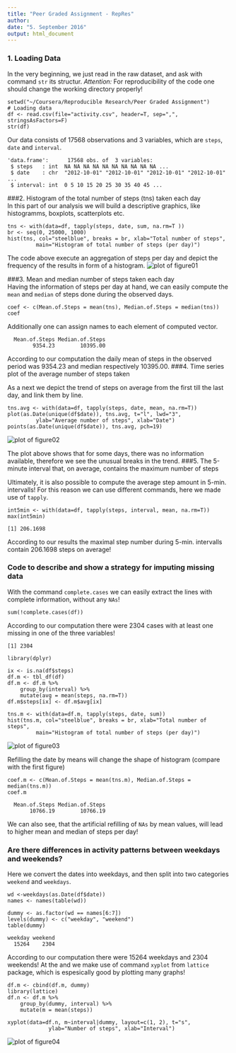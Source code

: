 ```yaml
---
title: "Peer Graded Assignment - RepRes"
author: 
date: "5. September 2016"
output: html_document
---
```



### 1. Loading Data

In the very beginning, we just read in the raw dataset, and ask with command  `str` its structur. 
*Attention:* For reproducibility of the code one should change the working directory properly!
```{r}
setwd("~/Coursera/Reproducible Research/Peer Graded Assignment")
# Loading data
df <- read.csv(file="activity.csv", header=T, sep=",", stringsAsFactors=F)
str(df)
```
Our data consists of 17568 observations and 3 variables, which are `steps`, `date` and `interval`. 
```{r}
'data.frame':      17568 obs. of  3 variables:
 $ steps   : int  NA NA NA NA NA NA NA NA NA NA ...
 $ date    : chr  "2012-10-01" "2012-10-01" "2012-10-01" "2012-10-01" ...
 $ interval: int  0 5 10 15 20 25 30 35 40 45 ...
```

###2. Histogram of the total number of steps (tns) taken each day  
In this part of our analysis we will build a descriptive graphics, like histogramms, boxplots, scatterplots etc.
```{r}
tns <- with(data=df, tapply(steps, date, sum, na.rm=T ))
br <- seq(0, 25000, 1000)
hist(tns, col="steelblue", breaks = br, xlab="Total number of steps",
		 main="Histogram of total number of steps (per day)")
```
The code above execute an aggregation of steps per day and depict the frequency of the results in form of a histogram.
![plot of figure01](figure01.bmp) 

###3. Mean and median number of steps taken each day  
Having the information of steps per day at hand, we can easily compute the `mean` and `median` of steps done during the observed days.
```{r}
coef <- c(Mean.of.Steps = mean(tns), Median.of.Steps = median(tns))
coef
```
Additionally one can assign names to each element of computed vector.
```{r}
  Mean.of.Steps Median.of.Steps 
        9354.23        10395.00
```
According to our computation the daily mean of steps in the observed period was 9354.23 and median respectively  10395.00.
###4. Time series plot of the average number of steps taken  

As a next we depict the trend of steps on average from the first till the last day, and link them by line.
```{r}
tns.avg <- with(data=df, tapply(steps, date, mean, na.rm=T))
plot(as.Date(unique(df$date)), tns.avg, t="l", lwd="3",
		 ylab="Average number of steps", xlab="Date")
points(as.Date(unique(df$date)), tns.avg, pch=19)
```
![plot of figure02](figure02.bmp) 

The plot above shows that for some days, there was no information available, therefore we see the unusual breaks in the trend.
###5. The 5-minute interval that, on average, contains the maximum number of steps  

Ultimately, it is also possible to compute the average step amount in 5-min. intervalls! For this reason we can use different commands, here we made use of `tapply`.
```{r}
int5min <- with(data=df, tapply(steps, interval, mean, na.rm=T))
max(int5min)
```
```{r}
[1] 206.1698
```
According to our results the maximal step number during 5-min. intervalls contain 206.1698 steps on average!
### Code to describe and show a strategy for imputing missing data
With the command `complete.cases` we can easily extract the lines with complete information, without any `NAs`!
```{r}
sum(!complete.cases(df))
```
According to our computation there were 2304 cases with at least one missing in one of the three variables!
```{r}
[1] 2304
```
```{r, results='hide'}
library(dplyr)
```

```{r}
ix <- is.na(df$steps)
df.m <- tbl_df(df)
df.m <- df.m %>% 
	group_by(interval) %>%
	mutate(avg = mean(steps, na.rm=T)) 
df.m$steps[ix] <- df.m$avg[ix]

tns.m <- with(data=df.m, tapply(steps, date, sum))
hist(tns.m, col="steelblue", breaks = br, xlab="Total number of steps",
		 main="Histogram of total number of steps (per day)")
```
![plot of figure03](figure03.bmp)  

Refilling the date by means will change the shape of histogram (compare with the first figure)
```{r}
coef.m <- c(Mean.of.Steps = mean(tns.m), Median.of.Steps = median(tns.m))
coef.m
```
```{r}
  Mean.of.Steps Median.of.Steps 
       10766.19        10766.19 
```      
We can also see, that the artificial refilling of `NAs` by mean values, will lead to higher mean and median of steps per day!
### Are there differences in activity patterns between weekdays and weekends?
Here we convert the dates into weekdays, and then split into two categories `weekend` and `weekdays`.
```{r}
wd <-weekdays(as.Date(df$date))
names <- names(table(wd))

dummy <- as.factor(wd == names[6:7])
levels(dummy) <- c("weekday", "weekend")
table(dummy)
```
```{r}
weekday weekend 
  15264    2304 
```  
According to our computation there were 15264 weekdays and 2304 weekends!
At the and we make use of command `xyplot` from `lattice` package, which is espesically good by plotting many graphs! 
```{r}
df.m <- cbind(df.m, dummy) 
library(lattice)
df.n <- df.m %>%
	group_by(dummy, interval) %>%
	mutate(m = mean(steps))

xyplot(data=df.n, m~interval|dummy, layout=c(1, 2), t="s", 
			 ylab="Number of steps", xlab="Interval")
```
![plot of figure04](figure04.bmp) 
